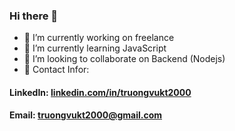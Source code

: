 ### Hi there 👋

- 🔭 I’m currently working on freelance
- 🌱 I’m currently learning JavaScript
- 👯 I’m looking to collaborate on Backend (Nodejs)
- 💬 Contact Infor:
#### LinkedIn: [linkedin.com/in/truongvukt2000](https://www.linkedin.com/in/truongvukt2000)
#### Email: truongvukt2000@gmail.com
<!--
**truongvukt2000/truongvukt2000** is a ✨ _special_ ✨ repository because its `README.md` (this file) appears on your GitHub profile.

Here are some ideas to get you started:

- 🔭 I’m currently working on ...
- 🌱 I’m currently learning ...
- 👯 I’m looking to collaborate on ...
- 🤔 I’m looking for help with ...
- 💬 Ask me about ...
- 📫 How to reach me: ...
- 😄 Pronouns: ...
- ⚡ Fun fact: ...
-->
